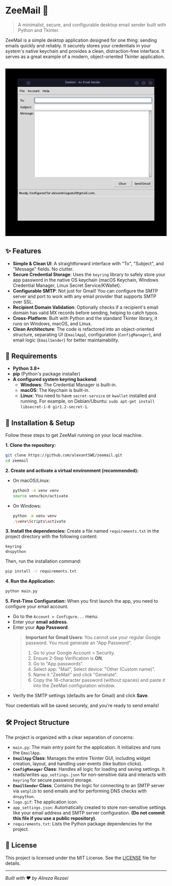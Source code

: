 
# ZeeMail 📧

> A minimalist, secure, and configurable desktop email sender built with Python and Tkinter.

ZeeMail is a simple desktop application designed for one thing: sending emails quickly and reliably. It securely stores your credentials in your system's native keychain and provides a clean, distraction-free interface. It serves as a great example of a modern, object-oriented Tkinter application.

![alt text](screenshot.png "main window")
---

## ✨ Features

*   **Simple & Clean UI**: A straightforward interface with "To", "Subject", and "Message" fields. No clutter.
*   **Secure Credential Storage**: Uses the `keyring` library to safely store your app password in the native OS keychain (macOS Keychain, Windows Credential Manager, Linux Secret Service/KWallet).
*   **Configurable SMTP**: Not just for Gmail! You can configure the SMTP server and port to work with any email provider that supports SMTP over SSL.
*   **Recipient Domain Validation**: Optionally checks if a recipient's email domain has valid MX records before sending, helping to catch typos.
*   **Cross-Platform**: Built with Python and the standard Tkinter library, it runs on Windows, macOS, and Linux.
*   **Clean Architecture**: The code is refactored into an object-oriented structure, separating UI (`EmailApp`), configuration (`ConfigManager`), and email logic (`EmailSender`) for better maintainability.

## 🔧 Requirements

*   **Python 3.8+**
*   **pip** (Python's package installer)
*   **A configured system keyring backend**:
    *   **Windows**: The Credential Manager is built-in.
    *   **macOS**: The Keychain is built-in.
    *   **Linux**: You need to have `secret-service` or `kwallet` installed and running. For example, on Debian/Ubuntu: `sudo apt-get install libsecret-1-0 gir1.2-secret-1`.

## 🚀 Installation & Setup

Follow these steps to get ZeeMail running on your local machine.

**1. Clone the repository:**
```bash
git clone https://github.com/alexantSWE/zeemail.git
cd zeemail
```

**2. Create and activate a virtual environment (recommended):**
*   On macOS/Linux:
    ```bash
    python3 -m venv venv
    source venv/bin/activate
    ```
*   On Windows:
    ```bash
    python -m venv venv
    .\venv\Scripts\activate
    ```

**3. Install the dependencies:**
Create a file named `requirements.txt` in the project directory with the following content:
```
keyring
dnspython
```
Then, run the installation command:
```bash
pip install -r requirements.txt
```

**4. Run the Application:**
```bash
python main.py
```

**5. First-Time Configuration:**
When you first launch the app, you need to configure your email account.
*   Go to the `Account > Configure...` menu.
*   Enter your **email address**.
*   Enter your **App Password**.
    > **Important for Gmail Users**: You cannot use your regular Google password. You must generate an "App Password".
    > 1. Go to your Google Account > Security.
    > 2. Ensure 2-Step Verification is **ON**.
    > 3. Go to "App passwords".
    > 4. Select app: "Mail", Select device: "Other (Custom name)".
    > 5. Name it "ZeeMail" and click "Generate".
    > 6. Copy the 16-character password (without spaces) and paste it into the ZeeMail configuration window.
*   Verify the SMTP settings (defaults are for Gmail) and click **Save**.

Your credentials will be saved securely, and you're ready to send emails!

## 🛠️ Project Structure

The project is organized with a clear separation of concerns:

*   `main.py`: The main entry point for the application. It initializes and runs the `EmailApp`.
*   **`EmailApp` Class**: Manages the entire Tkinter GUI, including widget creation, layout, and handling user events (like button clicks).
*   **`ConfigManager` Class**: Handles all logic for loading and saving settings. It reads/writes `app_settings.json` for non-sensitive data and interacts with `keyring` for secure password storage.
*   **`EmailSender` Class**: Contains the logic for connecting to an SMTP server via `smtplib` to send emails and for performing DNS checks with `dnspython`.
*   `logo.gif`: The application icon.
*   `app_settings.json`: Automatically created to store non-sensitive settings like your email address and SMTP server configuration. **(Do not commit this file if you use a public repository)**.
*   `requirements.txt`: Lists the Python package dependencies for the project.

## 📜 License

This project is licensed under the MIT License. See the [LICENSE](LICENSE) file for details.

---
*Built with ❤️ by Alireza Rezaei*
